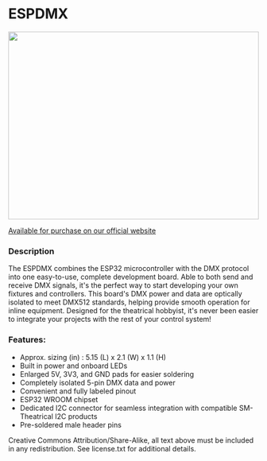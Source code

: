 # ESPDMX

<img src="https://github.com/SM-Theatrical/ESPDMX/assets/140989020/299a9c55-1708-45e2-8bdd-0f3a95efb390" width="504" height="378">

[Available for purchase on our official website](https://smtheatrical.com/products/espdmx)

### Description
The ESPDMX combines the ESP32 microcontroller with the DMX protocol into one easy-to-use, complete development board. Able to both send and receive DMX signals, it's the perfect way to start developing your own fixtures and controllers. This board's DMX power and data are optically isolated to meet DMX512 standards, helping provide smooth operation for inline equipment. Designed for the theatrical hobbyist, it's never been easier to integrate your projects with the rest of your control system!

### Features:
 - Approx. sizing (in) : 5.15 (L) x 2.1 (W) x 1.1 (H)
 - Built in power and onboard LEDs
 - Enlarged 5V, 3V3, and GND pads for easier soldering
 - Completely isolated 5-pin DMX data and power
 - Convenient and fully labeled pinout
 - ESP32 WROOM chipset
 - Dedicated I2C connector for seamless integration with compatible SM-Theatrical I2C products
 - Pre-soldered male header pins

Creative Commons Attribution/Share-Alike, all text above must be included in any redistribution. See license.txt for additional details.
